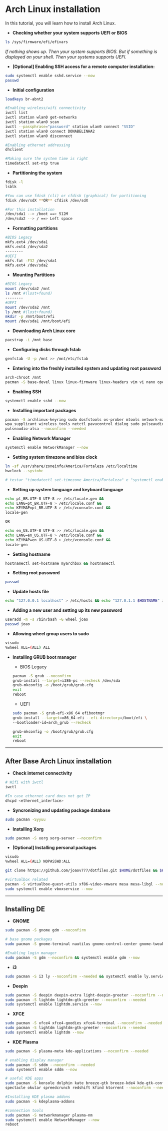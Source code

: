 # Arch Linux installation

In this tutorial, you will learn how to install Arch Linux.

- **Checking whether your system supports UEFI or BIOS**

```bash
ls /sys/firmware/efi/efivars
```
_If nothing shows up. Then your system supports BIOS. But if something is displayed on your shell. Then your systems supports UEFI._

- **[Optional] Enabling SSH access for a remote computer installation:**

```bash
sudo systemctl enable sshd.service --now
passwd 
```

- **Initial configuration**

```bash
loadkeys br-abnt2

#Enabling wireless/wifi connectivity
iwctl list
iwctl station wlan0 get-networks
iwctl station wlan0 scan
iwctl --passphrase="password" station wlan0 connect "SSID"
iwctl station wlan0 connect DONABELINHA2
iwctl station wlan0 disconnect

#Enabling ethernet addressing
dhclient

#Making sure the system time is right
timedatectl set-ntp true

```

- **Partitioning the system**

```bash
fdisk -l
lsblk

#You can use fdisk (cli) or cfdisk (graphical) for partitioning
fdisk /dev/sdX **OR** cfdisk /dev/sdX 

#For this installation
/dev/sda1 --> /boot ==> 512M
/dev/sda2 --> / ==> Left space
```

- **Formatting partitions**

```bash
#BIOS Legacy
mkfs.ext4 /dev/sda1
mkfs.ext4 /dev/sda2
--------
#UEFI
mkfs.fat -F32 /dev/sda1
mkfs.ext4 /dev/sda2
```

- **Mounting Partitions**

```bash
#BIOS Legacy
mount /dev/sda2 /mnt
ls /mnt #(lost+found)
--------
#UEFI
mount /dev/sda2 /mnt
ls /mnt #(lost+found)
mkdir -p /mnt/boot/efi
mount /dev/sda1 /mnt/boot/efi
```

- **Downloading Arch Linux core**

```bash
pacstrap -i /mnt base 
```

- **Configuring disks through fstab**

```bash
genfstab -U -p /mnt >> /mnt/etc/fstab
```

- **Entering into the freshly installed system and updating root password**

```bash
arch-chroot /mnt
pacman -S base-devel linux linux-firmware linux-headers vim vi nano openssh --noconfirm --needed
```

- **Enabling SSH**

```bash
systemctl enable sshd --now
```

- **Installing important packages**

```bash
pacman -S archlinux-keyring sudo dosfstools os-prober mtools network-manager-applet networkmanager \
wpa_supplicant wireless_tools netctl pavucontrol dialog sudo pulseaudio git \
pulseaudio-alsa --noconfirm --needed
```

- **Enabling Network Manager**

```bash
systemctl enable NetworkManager --now
```

- **Setting system timezone and bios clock**

```bash
ln -sf /usr/share/zoneinfo/America/Fortaleza /etc/localtime
hwclock --systohc

# testar "timedatectl set-timezone America/Fortaleza" e "systemctl enable systemd-timesyncd"
```

- **Setting up system language and keyboard language**

```bash
echo pt_BR.UTF-8 UTF-8 >> /etc/locale.gen &&
echo LANG=pt_BR.UTF-8 > /etc/locale.conf &&
echo KEYMAP=pt_BR.UTF-8 > /etc/vconsole.conf &&
locale-gen

OR

echo en_US.UTF-8 UTF-8 >> /etc/locale.gen &&
echo LANG=en_US.UTF-8 > /etc/locale.conf &&
echo KEYMAP=en_US.UTF-8 > /etc/vconsole.conf &&
locale-gen

```

- **Setting hostname**

```bash
hostnamectl set-hostname myarchbox && hostnamectl
```

- **Setting root password**

```bash
passwd
```

- **Update hosts file**

```bash
echo "127.0.0.1 localhost" > /etc/hosts && echo "127.0.1.1 $HOSTNAME" >> /etc/hosts
```

- **Adding a new user and setting up its new password**

```bash
useradd -m -s /bin/bash -G wheel joao
passwd joao
```

- **Allowing wheel group users to sudo**

```bash
visudo
%wheel ALL=(ALL) ALL
```

- **Installing GRUB boot manager**
    - BIOS Legacy
    
    ```bash
    pacman -S grub --noconfirm
    grub-install --target=i386-pc --recheck /dev/sda
    grub-mkconfig -o /boot/grub/grub.cfg
    exit
    reboot
    ```
    

    - UEFI

    ```bash
    sudo pacman -S grub-efi-x86_64 efibootmgr
    grub-install --target=x86_64-efi --efi-directory=/boot/efi \
    --bootloader-id=arch_grub --recheck
    
    grub-mkconfig -o /boot/grub/grub.cfg
    exit
    reboot
    ```

---

## After Base Arch Linux installation

- **Check internet connectivity**

```bash
# Wifi with iwctl
iwctl

#In case ethernet card does not get IP 
dhcpd <ethernet_interface>
```

- **Syncronizing and updating package database**

```bash
sudo pacman -Syyuu
```

- **Installing Xorg**

```bash
sudo pacman -S xorg xorg-server --noconfirm
```

- **[Optional] Installing personal packages**

```bash
visudo
%wheel ALL=(ALL) NOPASSWD:ALL

git clone https://github.com/joaov777/dotfiles.git $HOME/dotfiles && $HOME/dotfiles/dotfiles.sh

#virtualbox related
pacman -S virtualbox-guest-utils xf86-video-vmware mesa mesa-libgl --noconfirm --needed
sudo systemctl enable vboxservice --now
```

---

## Installing DE

- **GNOME**

```bash
sudo pacman -S gnome gdm --noconfirm

# base gnome packages
sudo pacman -S gnome-terminal nautilus gnome-control-center gnome-tweaks gnome-backgrounds --noconfirm --needed

#Enabling login manager
sudo pacman -S gdm --noconfirm && systemctl enable gdm --now
```

- **i3**

```bash
sudo pacman -S i3 ly --noconfirm --needed && systemctl enable ly.service --now
```

- **Deepin**

```bash
sudo pacman -S deepin deepin-extra light-deepin-greeter --noconfirm --needed
sudo pacman -S lightdm lightdm-gtk-greeter --noconfirm --needed
sudo systemctl enable lightdm.service --now
```

- **XFCE**

```bash
sudo pacman -S xfce4 xfce4-goodies xfce4-terminal --noconfirm --needed
sudo pacman -S lightdm lightdm-gtk-greeter --noconfirm --needed
sudo systemctl enable lightdm --now
```

- **KDE Plasma**

```bash
sudo pacman -S plasma-meta kde-applications --noconfirm --needed

# enabling display manager
sudo pacman -S sddm --noconfirm --needed
sudo systemctl enable sddm --now

# useful KDE apps
sudo pacman -S konsole dolphin kate breeze-gtk breeze-kde4 kde-gtk-config ark kinfocenter kwalletmanager gwenview kipi-plugins digikam \
spectacle okular spreedcrunch redshift kfind ktorrent --noconfirm --needed

#Installing KDE plasma addons
sudo pacman -S kdeplasma-addons

#connection tools
sudo pacman -S networkmanager plasma-nm
sudo systemctl enable NetworkManager --now
reboot

```
